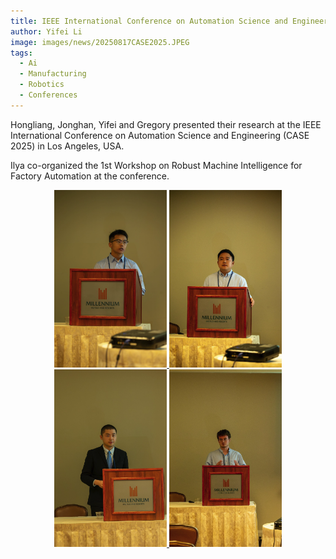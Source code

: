 ```yaml
---
title: IEEE International Conference on Automation Science and Engineering (CASE 2025)
author: Yifei Li
image: images/news/20250817CASE2025.JPEG
tags:
  - Ai
  - Manufacturing
  - Robotics
  - Conferences
---
```


Hongliang, Jonghan, Yifei and Gregory presented their research at the IEEE International Conference on Automation Science and Engineering (CASE 2025) in Los Angeles, USA. 

Ilya co-organized the 1st Workshop on Robust Machine Intelligence for Factory Automation at the conference.


<p align="center">
  <a href="https://cais-psu.github.io/CAIS_Lab_Web/members/hongliang/">
    <img src="images/news/20250817Hongliang_CASE2025.png" alt="Hongliang" width="180"/>
  </a>
  <a href="https://cais-psu.github.io/CAIS_Lab_Web/members/jonghan/">
    <img src="images/news/20250817Jonghan_CASE205.png" alt="Jonghan" width="180"/>
  </a>
  <a href="https://cais-psu.github.io/CAIS_Lab_Web/members/yifei/">
    <img src="images/news/20250817Yifei_CASE2025.png" alt="Yifei" width="180"/>
  </a>
  <a href="https://cais-psu.github.io/CAIS_Lab_Web/members/gregory/">
    <img src="images/news/20250817Gregory_CASE2025.png" alt="Gregory" width="180"/>
  </a>
</p>